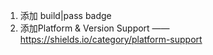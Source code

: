 1. 添加 build|pass badge
2. 添加Platform & Version Support —— https://shields.io/category/platform-support
